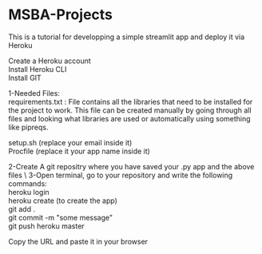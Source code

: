 # MSBA-Projects

This is a tutorial for developping a simple streamlit app and deploy it via Heroku

Create a Heroku account\
Install Heroku CLI\
Install GIT

1-Needed Files:\
requirements.txt : 
File contains all the libraries that need to be installed for the project to work. This file can be created manually by going through all files and looking what libraries are used or automatically using something like pipreqs.

setup.sh (replace your email inside it)\
Procfile (replace it your app name inside it)

2-Create A git repositry where you have saved your .py app and the above files \ 
3-Open terminal, go to your repository and write the following commands:\
  heroku login\
  heroku create (to create the app)\
  git add .\
  git commit -m "some message"\
  git push heroku master
    
Copy the URL and paste it in your browser
  
